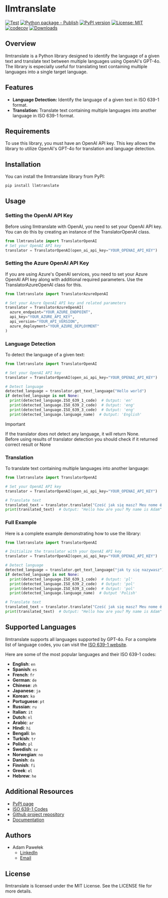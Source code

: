 # llmtranslate
[![Test](https://github.com/adam-pawelek/llmtranslate/actions/workflows/test.yml/badge.svg)](https://github.com/adam-pawelek/llmtranslate/actions/workflows/test.yml)
[![Python package - Publish](https://github.com/adam-pawelek/llmtranslate/actions/workflows/publish.yml/badge.svg)](https://github.com/adam-pawelek/llmtranslate/actions/workflows/publish.yml)
[![PyPI version](https://img.shields.io/pypi/v/llmtranslate?color=brightgreen)](https://pypi.org/project/llmtranslate/)
[![License: MIT](https://img.shields.io/badge/License-MIT-brightgreen.svg)](https://github.com/adam-pawelek/llmtranslate?tab=MIT-1-ov-file)
[![codecov](https://codecov.io/github/adam-pawelek/llmtranslate/graph/badge.svg?token=WCQOJC032S)](https://codecov.io/github/adam-pawelek/llmtranslate)
[![Downloads](https://static.pepy.tech/badge/llmtranslate)](https://pepy.tech/project/llmtranslate)
## Overview

llmtranslate is a Python library designed to identify the language of a given text and translate text between multiple languages using OpenAI's GPT-4o. The library is especially useful for translating text containing multiple languages into a single target language.

## Features

- **Language Detection:** Identify the language of a given text in ISO 639-1 format.
- **Translation:** Translate text containing multiple languages into another language in ISO 639-1 format.

## Requirements

To use this library, you must have an OpenAI API key. This key allows the library to utilize OpenAI's GPT-4o for translation and language detection.



## Installation

You can install the llmtranslate library from PyPI:

```bash
pip install llmtranslate
```

## Usage

### Setting the OpenAI API Key

Before using llmtranslate with OpenAI, you need to set your OpenAI API key. You can do this by creating an instance of the TranslatorOpenAI class.

```python
from llmtranslate import TranslatorOpenAI
# Set your OpenAI API key
translator = TranslatorOpenAI(open_ai_api_key="YOUR_OPENAI_API_KEY")

```

### Setting the Azure OpenAI API Key

If you are using Azure's OpenAI services, you need to set your Azure OpenAI API key along with additional required parameters. Use the TranslatorAzureOpenAI class for this.

```python
from llmtranslate import TranslatorAzureOpenAI

# Set your Azure OpenAI API key and related parameters
translator = TranslatorAzureOpenAI(
  azure_endpoint="YOUR_AZURE_ENDPOINT",
  api_key="YOUR_AZURE_API_KEY",
  api_version="YOUR_API_VERSION",
  azure_deployment="YOUR_AZURE_DEPLOYMENT"
)

```


### Language Detection

To detect the language of a given text:

```python
from llmtranslate import TranslatorOpenAI

# Set your OpenAI API key
translator = TranslatorOpenAI(open_ai_api_key="YOUR_OPENAI_API_KEY")

# Detect language
detected_language = translator.get_text_language("Hello world")
if detected_language is not None:
  print(detected_language.ISO_639_1_code)  # Output: 'en'
  print(detected_language.ISO_639_2_code)  # Output: 'eng'
  print(detected_language.ISO_639_3_code)  # Output: 'eng'
  print(detected_language.language_name)  # Output: 'English'

```

> [!IMPORTANT]
> If the translator does not detect any language, it will return None.<br>
> Before using results of translator detection you should check if it returned correct result or None

### Translation

To translate text containing multiple languages into another language:

```python
from llmtranslate import TranslatorOpenAI

# Set your OpenAI API key
translator = TranslatorOpenAI(open_ai_api_key="YOUR_OPENAI_API_KEY")

# Translate text
translated_text = translator.translate("Cześć jak się masz? Meu nome é Adam", "en")
print(translated_text)  # Output: "Hello how are you? My name is Adam"
```


### Full Example

Here is a complete example demonstrating how to use the library:

```python
from llmtranslate import TranslatorOpenAI

# Initialize the translator with your OpenAI API key
translator = TranslatorOpenAI(open_ai_api_key="YOUR_OPENAI_API_KEY")

# Detect language
detected_language = translator.get_text_language("jak ty się nazywasz")
if detected_language is not None:
  print(detected_language.ISO_639_1_code)  # Output: 'pl'
  print(detected_language.ISO_639_2_code)  # Output: 'pol'
  print(detected_language.ISO_639_3_code)  # Output: 'pol'
  print(detected_language.language_name)  # Output 'Polish'

# Translate text
translated_text = translator.translate("Cześć jak się masz? Meu nome é Adam", "en")
print(translated_text)  # Output: "Hello how are you? My name is Adam"

```

## Supported Languages

llmtranslate supports all languages supported by GPT-4o. For a complete list of language codes, you can visit the [ISO 639-1 website](https://localizely.com/iso-639-1-list/).

Here are some of the most popular languages and their ISO 639-1 codes:

- **English**: `en`
- **Spanish**: `es`
- **French**: `fr`
- **German**: `de`
- **Chinese**: `zh`
- **Japanese**: `ja`
- **Korean**: `ko`
- **Portuguese**: `pt`
- **Russian**: `ru`
- **Italian**: `it`
- **Dutch**: `nl`
- **Arabic**: `ar`
- **Hindi**: `hi`
- **Bengali**: `bn`
- **Turkish**: `tr`
- **Polish**: `pl`
- **Swedish**: `sv`
- **Norwegian**: `no`
- **Danish**: `da`
- **Finnish**: `fi`
- **Greek**: `el`
- **Hebrew**: `he`

## Additional Resources

- [PyPI page](https://pypi.org/project/llm_translate/)
- [ISO 639-1 Codes](https://localizely.com/iso-639-1-list/)
- [Github project repository](https://github.com/adam-pawelek/llmtranslate)
- [Documentation](https://llm-translate.com/)

## Authors
- Adam Pawełek  
  - [LinkedIn](https://www.linkedin.com/in/adam-roman-pawelek/)  
  - [Email](mailto:adam.pwk@outlook.com)
  


## License

llmtranslate is licensed under the MIT License. See the LICENSE file for more details.



